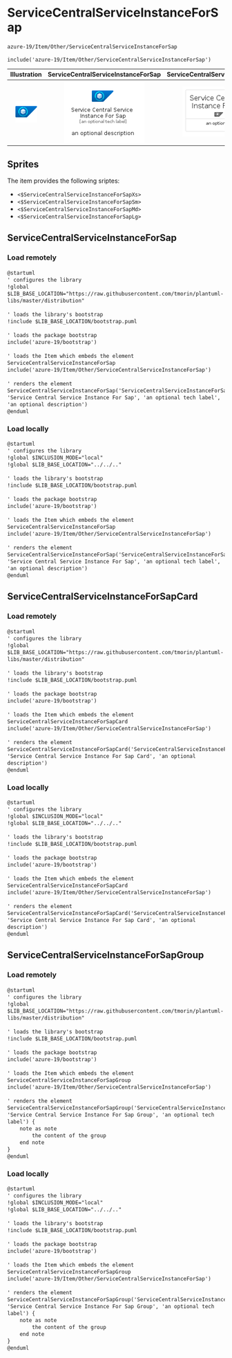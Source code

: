# ServiceCentralServiceInstanceForSap


```text
azure-19/Item/Other/ServiceCentralServiceInstanceForSap
```

```text
include('azure-19/Item/Other/ServiceCentralServiceInstanceForSap')
```



| Illustration | ServiceCentralServiceInstanceForSap | ServiceCentralServiceInstanceForSapCard | ServiceCentralServiceInstanceForSapGroup |
| :---: | :---: | :---: | :---: |
| ![illustration for Illustration](../../../azure-19/Item/Other/ServiceCentralServiceInstanceForSap.png) | ![illustration for ServiceCentralServiceInstanceForSap](../../../azure-19/Item/Other/ServiceCentralServiceInstanceForSap.Local.png) | ![illustration for ServiceCentralServiceInstanceForSapCard](../../../azure-19/Item/Other/ServiceCentralServiceInstanceForSapCard.Local.png) | ![illustration for ServiceCentralServiceInstanceForSapGroup](../../../azure-19/Item/Other/ServiceCentralServiceInstanceForSapGroup.Local.png) |



## Sprites
The item provides the following sriptes:

- `<$ServiceCentralServiceInstanceForSapXs>`
- `<$ServiceCentralServiceInstanceForSapSm>`
- `<$ServiceCentralServiceInstanceForSapMd>`
- `<$ServiceCentralServiceInstanceForSapLg>`





## ServiceCentralServiceInstanceForSap

### Load remotely
```plantuml
@startuml
' configures the library
!global $LIB_BASE_LOCATION="https://raw.githubusercontent.com/tmorin/plantuml-libs/master/distribution"

' loads the library's bootstrap
!include $LIB_BASE_LOCATION/bootstrap.puml

' loads the package bootstrap
include('azure-19/bootstrap')

' loads the Item which embeds the element ServiceCentralServiceInstanceForSap
include('azure-19/Item/Other/ServiceCentralServiceInstanceForSap')

' renders the element
ServiceCentralServiceInstanceForSap('ServiceCentralServiceInstanceForSap', 'Service Central Service Instance For Sap', 'an optional tech label', 'an optional description')
@enduml
```

### Load locally
```plantuml
@startuml
' configures the library
!global $INCLUSION_MODE="local"
!global $LIB_BASE_LOCATION="../../.."

' loads the library's bootstrap
!include $LIB_BASE_LOCATION/bootstrap.puml

' loads the package bootstrap
include('azure-19/bootstrap')

' loads the Item which embeds the element ServiceCentralServiceInstanceForSap
include('azure-19/Item/Other/ServiceCentralServiceInstanceForSap')

' renders the element
ServiceCentralServiceInstanceForSap('ServiceCentralServiceInstanceForSap', 'Service Central Service Instance For Sap', 'an optional tech label', 'an optional description')
@enduml
```

## ServiceCentralServiceInstanceForSapCard

### Load remotely
```plantuml
@startuml
' configures the library
!global $LIB_BASE_LOCATION="https://raw.githubusercontent.com/tmorin/plantuml-libs/master/distribution"

' loads the library's bootstrap
!include $LIB_BASE_LOCATION/bootstrap.puml

' loads the package bootstrap
include('azure-19/bootstrap')

' loads the Item which embeds the element ServiceCentralServiceInstanceForSapCard
include('azure-19/Item/Other/ServiceCentralServiceInstanceForSap')

' renders the element
ServiceCentralServiceInstanceForSapCard('ServiceCentralServiceInstanceForSapCard', 'Service Central Service Instance For Sap Card', 'an optional description')
@enduml
```

### Load locally
```plantuml
@startuml
' configures the library
!global $INCLUSION_MODE="local"
!global $LIB_BASE_LOCATION="../../.."

' loads the library's bootstrap
!include $LIB_BASE_LOCATION/bootstrap.puml

' loads the package bootstrap
include('azure-19/bootstrap')

' loads the Item which embeds the element ServiceCentralServiceInstanceForSapCard
include('azure-19/Item/Other/ServiceCentralServiceInstanceForSap')

' renders the element
ServiceCentralServiceInstanceForSapCard('ServiceCentralServiceInstanceForSapCard', 'Service Central Service Instance For Sap Card', 'an optional description')
@enduml
```

## ServiceCentralServiceInstanceForSapGroup

### Load remotely
```plantuml
@startuml
' configures the library
!global $LIB_BASE_LOCATION="https://raw.githubusercontent.com/tmorin/plantuml-libs/master/distribution"

' loads the library's bootstrap
!include $LIB_BASE_LOCATION/bootstrap.puml

' loads the package bootstrap
include('azure-19/bootstrap')

' loads the Item which embeds the element ServiceCentralServiceInstanceForSapGroup
include('azure-19/Item/Other/ServiceCentralServiceInstanceForSap')

' renders the element
ServiceCentralServiceInstanceForSapGroup('ServiceCentralServiceInstanceForSapGroup', 'Service Central Service Instance For Sap Group', 'an optional tech label') {
    note as note
        the content of the group
    end note
}
@enduml
```

### Load locally
```plantuml
@startuml
' configures the library
!global $INCLUSION_MODE="local"
!global $LIB_BASE_LOCATION="../../.."

' loads the library's bootstrap
!include $LIB_BASE_LOCATION/bootstrap.puml

' loads the package bootstrap
include('azure-19/bootstrap')

' loads the Item which embeds the element ServiceCentralServiceInstanceForSapGroup
include('azure-19/Item/Other/ServiceCentralServiceInstanceForSap')

' renders the element
ServiceCentralServiceInstanceForSapGroup('ServiceCentralServiceInstanceForSapGroup', 'Service Central Service Instance For Sap Group', 'an optional tech label') {
    note as note
        the content of the group
    end note
}
@enduml
```

